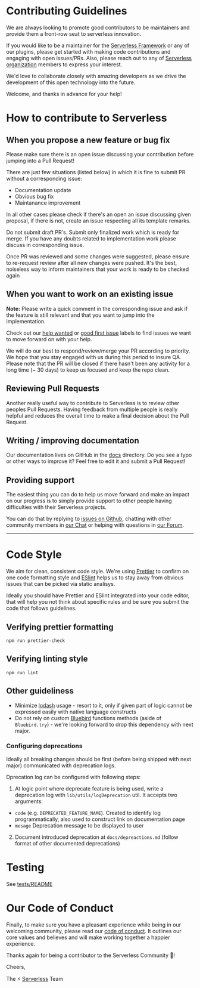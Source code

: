 # Contributing Guidelines

We are always looking to promote good contributors to be maintainers and provide them a front-row seat to serverless innovation.

If you would like to be a maintainer for the [Serverless Framework](https://github.com/serverless/serverless) or any of our plugins, please get started with making code contributions and engaging with open issues/PRs. Also, please reach out to any of [Serverless organization](https://github.com/serverless) members to express your interest.

We'd love to collaborate closely with amazing developers as we drive the development of this open technology into the future.

Welcome, and thanks in advance for your help!

# How to contribute to Serverless

## When you propose a new feature or bug fix

Please make sure there is an open issue discussing your contribution before jumping into a Pull Request!

There are just few situations (listed below) in which it is fine to submit PR without a corresponding issue:

- Documentation update
- Obvious bug fix
- Maintanance improvement

In all other cases please check if there's an open an issue discussing given proposal, if there is not, create an issue respecting all its template remarks.

Do not submit draft PR's. Submit only finalized work which is ready for merge. If you have any doubts related to implementation work please discuss in corresponding issue.

Once PR was reviewed and some changes were suggested, please ensure to re-request review after all new changes were pushed. It's the best, noiseless way to inform maintainers that your work is ready to be checked again

## When you want to work on an existing issue

**Note:** Please write a quick comment in the corresponding issue and ask if the feature is still relevant and that you want to jump into the implementation.

Check out our [help wanted](https://github.com/serverless/serverless/labels/help%20wanted) or [good first issue](https://github.com/serverless/serverless/labels/good%20first%20issue) labels to find issues we want to move forward on with your help.

We will do our best to respond/review/merge your PR according to priority. We hope that you stay engaged with us during this period to insure QA. Please note that the PR will be closed if there hasn't been any activity for a long time (~ 30 days) to keep us focused and keep the repo clean.

## Reviewing Pull Requests

Another really useful way to contribute to Serverless is to review other peoples Pull Requests. Having feedback from multiple people is really helpful and reduces the overall time to make a final decision about the Pull Request.

## Writing / improving documentation

Our documentation lives on GitHub in the [docs](docs) directory. Do you see a typo or other ways to improve it? Feel free to edit it and submit a Pull Request!

## Providing support

The easiest thing you can do to help us move forward and make an impact on our progress is to simply provide support to other people having difficulties with their Serverless projects.

You can do that by replying to [issues on Github](https://github.com/serverless/serverless/issues), chatting with other community members in [our Chat](http://chat.serverless.com) or helping with questions in [our Forum](http://forum.serverless.com).

---

# Code Style

We aim for clean, consistent code style. We're using [Prettier](https://prettier.io/) to confirm on one code formatting style and [ESlint](https://eslint.org/) helps us to stay away from obvious issues that can be picked via static analisys.

Ideally you should have Prettier and ESlint integrated into your code editor, that will help you not think about specific rules and be sure you submit the code that follows guidelines.

## Verifying prettier formatting

```
npm run prettier-check
```

## Verifying linting style

```
npm run lint
```

## Other guideliness

- Minimize [lodash](https://lodash.com/) usage - resort to it, only if given part of logic cannot be expressed easily with native language constructs
- Do not rely on custom [Bluebird](http://bluebirdjs.com) functions methods (aside of `Bluebird.try`) - we're looking forward to drop this dependency with next major.

### Configuring deprecations

Ideally all breaking changes should be first (before being shipped with next major) communicated with deprecation logs.

Dprecation log can be configured with following steps:

1. At logic point where deprecate feature is being used, write a deprecation log with `lib/utils/logDeprecation` util. It accepts two arguments:

- `code` (e.g. `DEPRECATED_FEATURE_NAME`). Created to identify log programmatically, also used to construct link on documentation page
- `mesage` Deprecation message to be displayed to user

2. Document introduced deprecation at `docs/depreactions.md` (follow format of other documented deprecations)

# Testing

See [tests/README](tests/README.md)

# Our Code of Conduct

Finally, to make sure you have a pleasant experience while being in our welcoming community, please read our [code of conduct](CODE_OF_CONDUCT.md). It outlines our core values and believes and will make working together a happier experience.

Thanks again for being a contributor to the Serverless Community :tada:!

Cheers,

The :zap: [Serverless](http://www.serverless.com) Team
